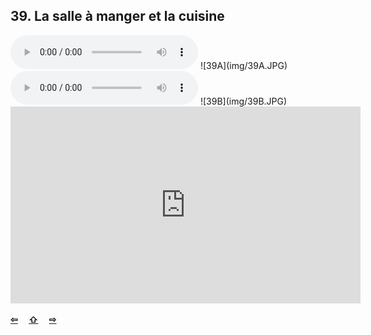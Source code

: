 ## 39. La salle à manger et la cuisine

  <audio controls>
    <source src="sound/39A.ogg"></source>
  </audio>
![39A](img/39A.JPG)

  <audio controls>
    <source src="sound/39B.ogg"></source>
  </audio>
![39B](img/39B.JPG)

<iframe width="560" height="315" src="https://www.youtube.com/embed/6FZQfsmgaYs" frameborder="0" allow="accelerometer; autoplay; encrypted-media; gyroscope; picture-in-picture" allowfullscreen></iframe>

<p style='font-weight:bolder'>
  <a href='38.html' title='Önceki sayfa'>⇦</a>&emsp;
  <a href='..' title='Ana sayfa'>⇧</a>&emsp;
  <a href='40.html' title='Sonraki sayfa'>⇨</a>
</p>